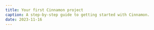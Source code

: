 ```yaml
---
title: Your first Cinnamon project
caption: A step-by-step guide to getting started with Cinnamon.
date: 2023-11-16
---
```

